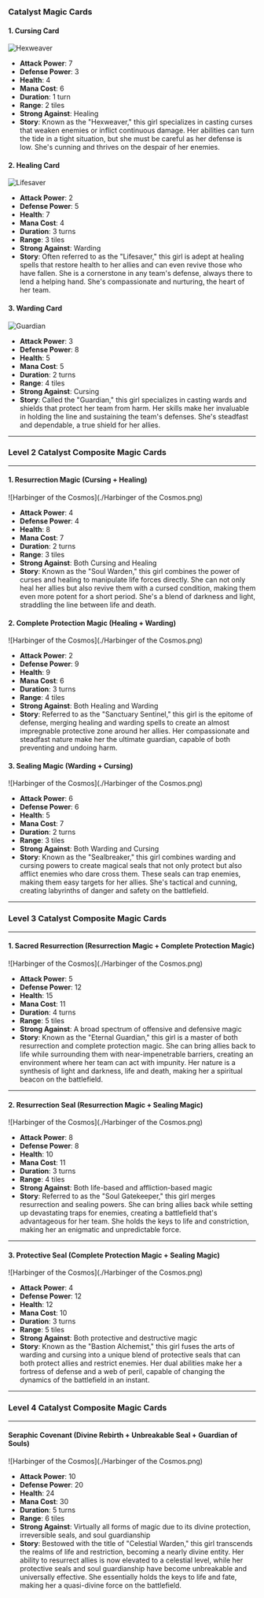 ### Catalyst Magic Cards

#### 1. Cursing Card
![Hexweaver](./Hexweaver.png)

- **Attack Power**: 7
- **Defense Power**: 3
- **Health**: 4
- **Mana Cost**: 6
- **Duration**: 1 turn
- **Range**: 2 tiles
- **Strong Against**: Healing
- **Story**: Known as the "Hexweaver," this girl specializes in casting curses that weaken enemies or inflict continuous damage. Her abilities can turn the tide in a tight situation, but she must be careful as her defense is low. She's cunning and thrives on the despair of her enemies.

#### 2. Healing Card
![Lifesaver](./Lifesaver.png)

- **Attack Power**: 2
- **Defense Power**: 5
- **Health**: 7
- **Mana Cost**: 4
- **Duration**: 3 turns
- **Range**: 3 tiles
- **Strong Against**: Warding
- **Story**: Often referred to as the "Lifesaver," this girl is adept at healing spells that restore health to her allies and can even revive those who have fallen. She is a cornerstone in any team's defense, always there to lend a helping hand. She's compassionate and nurturing, the heart of her team.

#### 3. Warding Card
![Guardian](./Guardian.png)

- **Attack Power**: 3
- **Defense Power**: 8
- **Health**: 5
- **Mana Cost**: 5
- **Duration**: 2 turns
- **Range**: 4 tiles
- **Strong Against**: Cursing
- **Story**: Called the "Guardian," this girl specializes in casting wards and shields that protect her team from harm. Her skills make her invaluable in holding the line and sustaining the team's defenses. She's steadfast and dependable, a true shield for her allies.

---

### Level 2 Catalyst Composite Magic Cards

---

#### 1. Resurrection Magic (Cursing + Healing)

![Harbinger of the Cosmos](./Harbinger of the Cosmos.png)

- **Attack Power**: 4
- **Defense Power**: 4
- **Health**: 8
- **Mana Cost**: 7
- **Duration**: 2 turns
- **Range**: 3 tiles
- **Strong Against**: Both Cursing and Healing
- **Story**: Known as the "Soul Warden," this girl combines the power of curses and healing to manipulate life forces directly. She can not only heal her allies but also revive them with a cursed condition, making them even more potent for a short period. She's a blend of darkness and light, straddling the line between life and death.

#### 2. Complete Protection Magic (Healing + Warding)

![Harbinger of the Cosmos](./Harbinger of the Cosmos.png)

- **Attack Power**: 2
- **Defense Power**: 9
- **Health**: 9
- **Mana Cost**: 6
- **Duration**: 3 turns
- **Range**: 4 tiles
- **Strong Against**: Both Healing and Warding
- **Story**: Referred to as the "Sanctuary Sentinel," this girl is the epitome of defense, merging healing and warding spells to create an almost impregnable protective zone around her allies. Her compassionate and steadfast nature make her the ultimate guardian, capable of both preventing and undoing harm.

#### 3. Sealing Magic (Warding + Cursing)

![Harbinger of the Cosmos](./Harbinger of the Cosmos.png)

- **Attack Power**: 6
- **Defense Power**: 6
- **Health**: 5
- **Mana Cost**: 7
- **Duration**: 2 turns
- **Range**: 3 tiles
- **Strong Against**: Both Warding and Cursing
- **Story**: Known as the "Sealbreaker," this girl combines warding and cursing powers to create magical seals that not only protect but also afflict enemies who dare cross them. These seals can trap enemies, making them easy targets for her allies. She's tactical and cunning, creating labyrinths of danger and safety on the battlefield.

---

### Level 3 Catalyst Composite Magic Cards

---

#### 1. Sacred Resurrection (Resurrection Magic + Complete Protection Magic)

![Harbinger of the Cosmos](./Harbinger of the Cosmos.png)

- **Attack Power**: 5
- **Defense Power**: 12
- **Health**: 15
- **Mana Cost**: 11
- **Duration**: 4 turns
- **Range**: 5 tiles
- **Strong Against**: A broad spectrum of offensive and defensive magic
- **Story**: Known as the "Eternal Guardian," this girl is a master of both resurrection and complete protection magic. She can bring allies back to life while surrounding them with near-impenetrable barriers, creating an environment where her team can act with impunity. Her nature is a synthesis of light and darkness, life and death, making her a spiritual beacon on the battlefield.

---

#### 2. Resurrection Seal (Resurrection Magic + Sealing Magic)

![Harbinger of the Cosmos](./Harbinger of the Cosmos.png)

- **Attack Power**: 8
- **Defense Power**: 8
- **Health**: 10
- **Mana Cost**: 11
- **Duration**: 3 turns
- **Range**: 4 tiles
- **Strong Against**: Both life-based and affliction-based magic
- **Story**: Referred to as the "Soul Gatekeeper," this girl merges resurrection and sealing powers. She can bring allies back while setting up devastating traps for enemies, creating a battlefield that's advantageous for her team. She holds the keys to life and constriction, making her an enigmatic and unpredictable force.

---

#### 3. Protective Seal (Complete Protection Magic + Sealing Magic)

![Harbinger of the Cosmos](./Harbinger of the Cosmos.png)

- **Attack Power**: 4
- **Defense Power**: 12
- **Health**: 12
- **Mana Cost**: 10
- **Duration**: 3 turns
- **Range**: 5 tiles
- **Strong Against**: Both protective and destructive magic
- **Story**: Known as the "Bastion Alchemist," this girl fuses the arts of warding and cursing into a unique blend of protective seals that can both protect allies and restrict enemies. Her dual abilities make her a fortress of defense and a web of peril, capable of changing the dynamics of the battlefield in an instant.

---

### Level 4 Catalyst Composite Magic Cards

---

#### Seraphic Covenant (Divine Rebirth + Unbreakable Seal + Guardian of Souls)

![Harbinger of the Cosmos](./Harbinger of the Cosmos.png)

- **Attack Power**: 10
- **Defense Power**: 20
- **Health**: 24
- **Mana Cost**: 30
- **Duration**: 5 turns
- **Range**: 6 tiles
- **Strong Against**: Virtually all forms of magic due to its divine protection, irreversible seals, and soul guardianship
- **Story**: Bestowed with the title of "Celestial Warden," this girl transcends the realms of life and restriction, becoming a nearly divine entity. Her ability to resurrect allies is now elevated to a celestial level, while her protective seals and soul guardianship have become unbreakable and universally effective. She essentially holds the keys to life and fate, making her a quasi-divine force on the battlefield.
